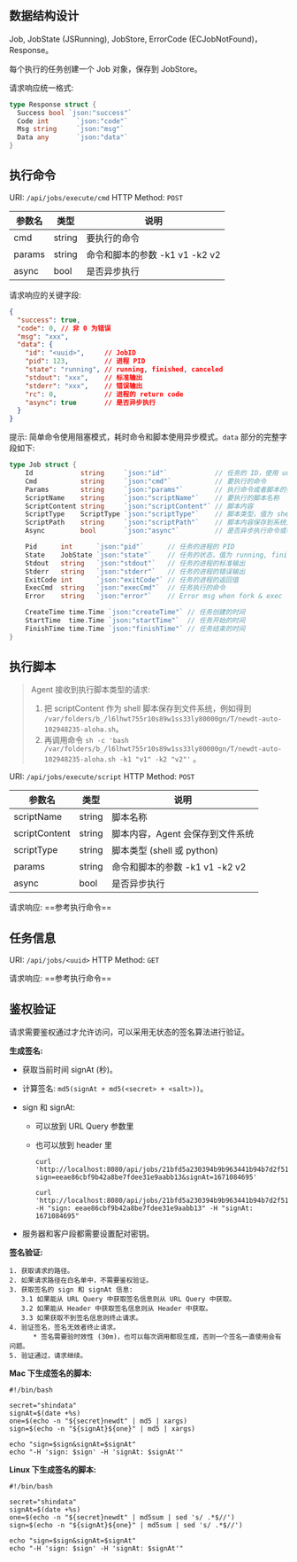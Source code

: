 ## 数据结构设计

Job, JobState (JSRunning), JobStore, ErrorCode (ECJobNotFound)，Response。

每个执行的任务创建一个 Job 对象，保存到 JobStore。

请求响应统一格式:

```go
type Response struct {
  Success bool `json:"success"`
  Code int 		 `json:"code"`
  Msg string 	 `json:"msg"`
  Data any 		 `json:"data"`
}
```

## 执行命令

URI: `/api/jobs/execute/cmd`
HTTP Method: `POST`

| 参数名 | 类型   | 说明                           |
| ------ | ------ | ------------------------------ |
| cmd    | string | 要执行的命令                   |
| params | string | 命令和脚本的参数 -k1 v1 -k2 v2 |
| async  | bool   | 是否异步执行                   |

请求响应的关键字段:

```json
{
  "success": true,
  "code": 0, // 非 0 为错误
  "msg": "xxx",
  "data": {
    "id": "<uuid>",     // JobID
    "pid": 123,         // 进程 PID
    "state": "running", // running, finished, canceled
    "stdout": "xxx",    // 标准输出
    "stderr": "xxx",    // 错误输出
    "rc": 0,            // 进程的 return code
    "async": true       // 是否异步执行
  }
}
```

提示: 简单命令使用阻塞模式，耗时命令和脚本使用异步模式。`data` 部分的完整字段如下:

```go
type Job struct {
	Id            string     `json:"id"`            // 任务的 ID，使用 uuid 生成
	Cmd           string     `json:"cmd"`           // 要执行的命令
	Params        string     `json:"params"`        // 执行命令或者脚本的参数，格式为 -k1 v1 -k2 v2
	ScriptName    string     `json:"scriptName"`    // 要执行的脚本名称
	ScriptContent string     `json:"scriptContent"` // 脚本内容
	ScriptType    ScriptType `json:"scriptType"`    // 脚本类型，值为 shell 或者 python
	ScriptPath    string     `json:"scriptPath"`    // 脚本内容保存到系统上的路径
	Async         bool       `json:"async"`         // 是否异步执行命令或者脚本，为 true 时异步执行，为 false 时同步执行

	Pid      int      `json:"pid"`      // 任务的进程的 PID
	State    JobState `json:"state"`    // 任务的状态，值为 running, finished, canceled
	Stdout   string   `json:"stdout"`   // 任务的进程的标准输出
	Stderr   string   `json:"stderr"`   // 任务的进程的错误输出
	ExitCode int      `json:"exitCode"` // 任务的进程的返回值
	ExecCmd  string   `json:"execCmd"`  // 任务执行的命令
	Error    string   `json:"error"`    // Error msg when fork & exec

	CreateTime time.Time `json:"createTime"` // 任务创建的时间
	StartTime  time.Time `json:"startTime"`  // 任务开始的时间
	FinishTime time.Time `json:"finishTime"` // 任务结束的时间
}
```

## 执行脚本

> Agent 接收到执行脚本类型的请求:
>
> 1. 把 scriptContent 作为 shell 脚本保存到文件系统，例如得到 `/var/folders/b_/l6lhwt755r10s89w1ss33ly80000gn/T/newdt-auto-102948235-aloha.sh`。
> 2. 再调用命令 `sh -c 'bash /var/folders/b_/l6lhwt755r10s89w1ss33ly80000gn/T/newdt-auto-102948235-aloha.sh -k1 "v1" -k2 "v2"'` 。

URI: `/api/jobs/execute/script`
HTTP Method: `POST`

| 参数名        | 类型   | 说明                             |
| ------------- | ------ | -------------------------------- |
| scriptName    | string | 脚本名称                         |
| scriptContent | string | 脚本内容，Agent 会保存到文件系统 |
| scriptType    | string | 脚本类型 (shell 或 python)       |
| params        | string | 命令和脚本的参数 -k1 v1 -k2 v2   |
| async         | bool   | 是否异步执行                     |

请求响应: ==参考执行命令==

## 任务信息

URI: `/api/jobs/<uuid>`
HTTP Method: `GET`

请求响应: ==参考执行命令==

## 鉴权验证

请求需要鉴权通过才允许访问，可以采用无状态的签名算法进行验证。

**生成签名:**

* 获取当前时间 signAt (秒)。

* 计算签名: `md5(signAt + md5(<secret> + <salt>))`。

* sign 和 signAt:
  * 可以放到 URL Query 参数里

  * 也可以放到 header 里

    ```shell
    curl 'http://localhost:8080/api/jobs/21bfd5a230394b9b963441b94b7d2f51?sign=eeae86cbf9b42a8be7fdee31e9aabb13&signAt=1671084695'

    curl 'http://localhost:8080/api/jobs/21bfd5a230394b9b963441b94b7d2f51' -H "sign: eeae86cbf9b42a8be7fdee31e9aabb13" -H "signAt: 1671084695"
    ```

* 服务器和客户段都需要设置配对密钥。

**签名验证:**

    1. 获取请求的路径。
    2. 如果请求路径在白名单中，不需要鉴权验证。
    3. 获取签名的 sign 和 signAt 信息:
       3.1 如果能从 URL Query 中获取签名信息则从 URL Query 中获取。
       3.2 如果能从 Header 中获取签名信息则从 Header 中获取。
       3.3 如果获取不到签名信息则终止请求。
    4. 验证签名，签名无效者终止请求。
          * 签名需要验时效性 (30m)，也可以每次调用都现生成，否则一个签名一直使用会有问题。
    5. 验证通过，请求继续。

**Mac 下生成签名的脚本:**

```shell
#!/bin/bash

secret="shindata"
signAt=$(date +%s)
one=$(echo -n "${secret}newdt" | md5 | xargs)
sign=$(echo -n "${signAt}${one}" | md5 | xargs)

echo "sign=$sign&signAt=$signAt"
echo "-H 'sign: $sign' -H 'signAt: $signAt'"
```

**Linux 下生成签名的脚本:**

```shell
#!/bin/bash

secret="shindata"
signAt=$(date +%s)
one=$(echo -n "${secret}newdt" | md5sum | sed 's/ .*$//')
sign=$(echo -n "${signAt}${one}" | md5sum | sed 's/ .*$//')

echo "sign=$sign&signAt=$signAt"
echo "-H 'sign: $sign' -H 'signAt: $signAt'"
```
